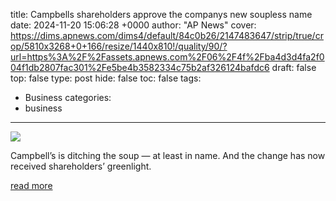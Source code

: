 title: Campbells shareholders approve the companys new soupless name
date: 2024-11-20 15:06:28 +0000
author: "AP News"
cover: https://dims.apnews.com/dims4/default/84c0b26/2147483647/strip/true/crop/5810x3268+0+166/resize/1440x810!/quality/90/?url=https%3A%2F%2Fassets.apnews.com%2F06%2F4f%2Fba4d3d4fa2f004f1db2807fac301%2Fe5be4b3582334c75b2af326124bafdc6
draft: false
top: false
type: post
hide: false
toc: false
tags:
  - Business
categories:
  - business
---

![](https://dims.apnews.com/dims4/default/84c0b26/2147483647/strip/true/crop/5810x3268+0+166/resize/1440x810!/quality/90/?url=https%3A%2F%2Fassets.apnews.com%2F06%2F4f%2Fba4d3d4fa2f004f1db2807fac301%2Fe5be4b3582334c75b2af326124bafdc6)

Campbell’s is ditching the soup — at least in name. And the change has now received shareholders’ greenlight.

[read more](https://apnews.com/article/campbell-soup-name-change-brand-b0ca80c16572387a2c25b67622bc6488)
